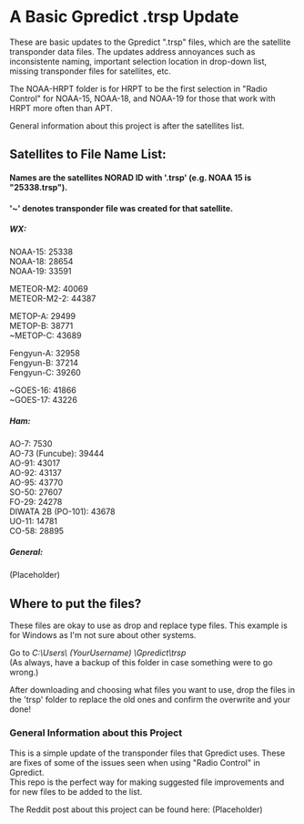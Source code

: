 # A Basic Gpredict .trsp Update
These are basic updates to the Gpredict ".trsp" files, which are the satellite transponder data files.
The updates address annoyances such as inconsistente naming, important selection location in drop-down list, missing transponder files for satellites, etc.  

The NOAA-HRPT folder is for HRPT to be the first selection in "Radio Control" for NOAA-15, NOAA-18, and NOAA-19 for those that work with HRPT more often than APT.  

General information about this project is after the satellites list.  
  
  
  
## Satellites to File Name List:  
#### Names are the satellites NORAD ID with '.trsp' (e.g. NOAA 15 is "25338.trsp").  
#### '~' denotes transponder file was created for that satellite.
  
##### WX:  
NOAA-15: 25338  
NOAA-18: 28654  
NOAA-19: 33591   

METEOR-M2: 40069  
METEOR-M2-2: 44387   

METOP-A: 29499   
METOP-B: 38771   
~METOP-C: 43689   

Fengyun-A: 32958   
Fengyun-B: 37214   
Fengyun-C: 39260   

~GOES-16: 41866   
~GOES-17: 43226   
   

##### Ham:  
AO-7: 7530  
AO-73 (Funcube): 39444  
AO-91: 43017  
AO-92: 43137  
AO-95: 43770  
SO-50: 27607  
FO-29: 24278  
DIWATA 2B (PO-101): 43678   
UO-11: 14781  
CO-58: 28895  


##### General:  
(Placeholder)
  
  
  
## Where to put the files? 
These files are okay to use as drop and replace type files. This example is for Windows as I'm not sure about other systems.  

Go to *C:\Users\ (YourUsername) \Gpredict\trsp*  
(As always, have a backup of this folder in case something were to go wrong.)  

After downloading and choosing what files you want to use, drop the files in the 'trsp' folder to replace the old ones and confirm the overwrite and your done!


### General Information about this Project
This is a simple update of the transponder files that Gpredict uses. These are fixes of some of the issues seen when using "Radio Control" in Gpredict.  
This repo is the perfect way for making suggested file improvements and for new files to be added to the list.    

The Reddit post about this project can be found here: (Placeholder) 
